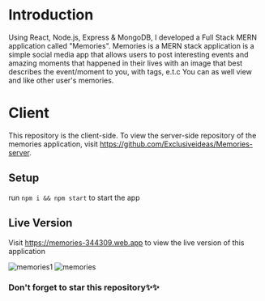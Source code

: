 # Introduction

Using React, Node.js, Express & MongoDB, I developed a Full Stack MERN application called "Memories". Memories is a MERN stack application is a simple social media app that allows users to post interesting events and amazing moments that happened in their lives with an image that best describes the event/moment to you, with tags, e.t.c
You can as well view and like other user's memories.

# Client
 This repository is the client-side. To view the server-side repository of the memories application, visit https://github.com/Exclusiveideas/Memories-server.
 
## Setup
run ```npm i && npm start```  to start the app

## Live Version
Visit https://memories-344309.web.app to view the live version of this application

![memories1](https://user-images.githubusercontent.com/76836006/165225181-5d1236fc-2c8c-48d9-bf4a-66ecb1c97c7f.JPG)
![memories](https://user-images.githubusercontent.com/76836006/165225230-1e853b51-fe21-46fd-9a36-34272215f254.JPG)

### Don't forget to star this repository✨✨
